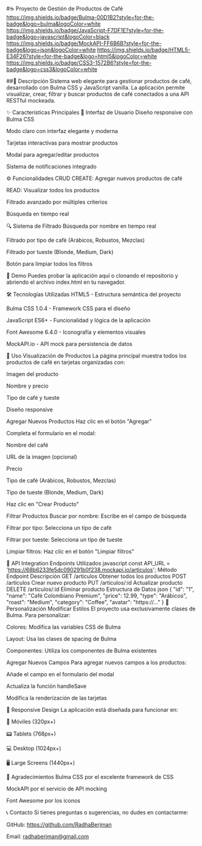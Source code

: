 #☕ Proyecto de Gestión de Productos de Café 
https://img.shields.io/badge/Bulma-00D1B2?style=for-the-badge&logo=bulma&logoColor=white https://img.shields.io/badge/JavaScript-F7DF1E?style=for-the-badge&logo=javascript&logoColor=black https://img.shields.io/badge/MockAPI-FF6B6B?style=for-the-badge&logo=json&logoColor=white https://img.shields.io/badge/HTML5-E34F26?style=for-the-badge&logo=html5&logoColor=white https://img.shields.io/badge/CSS3-1572B6?style=for-the-badge&logo=css3&logoColor=white

##📖 Descripción Sistema web elegante para gestionar productos de café, desarrollado con Bulma CSS y JavaScript vanilla. La aplicación permite visualizar, crear, filtrar y buscar productos de café conectados a una API RESTful mockeada.

✨ Características Principales 🎨 Interfaz de Usuario Diseño responsive con Bulma CSS

Modo claro con interfaz elegante y moderna

Tarjetas interactivas para mostrar productos

Modal para agregar/editar productos

Sistema de notificaciones integrado

⚙️ Funcionalidades CRUD CREATE: Agregar nuevos productos de café

READ: Visualizar todos los productos

Filtrado avanzado por múltiples criterios

Búsqueda en tiempo real

🔍 Sistema de Filtrado Búsqueda por nombre en tiempo real

Filtrado por tipo de café (Arábicos, Robustos, Mezclas)

Filtrado por tueste (Blonde, Medium, Dark)

Botón para limpiar todos los filtros

🚀 Demo Puedes probar la aplicación aquí o clonando el repositorio y abriendo el archivo index.html en tu navegador.

🛠️ Tecnologías Utilizadas HTML5 - Estructura semántica del proyecto

Bulma CSS 1.0.4 - Framework CSS para el diseño

JavaScript ES6+ - Funcionalidad y lógica de la aplicación

Font Awesome 6.4.0 - Iconografía y elementos visuales

MockAPI.io - API mock para persistencia de datos

🎯 Uso Visualización de Productos La página principal muestra todos los productos de café en tarjetas organizadas con:

Imagen del producto

Nombre y precio

Tipo de café y tueste

Diseño responsive

Agregar Nuevos Productos Haz clic en el botón "Agregar"

Completa el formulario en el modal:

Nombre del café

URL de la imagen (opcional)

Precio

Tipo de café (Arábicos, Robustos, Mezclas)

Tipo de tueste (Blonde, Medium, Dark)

Haz clic en "Crear Producto"

Filtrar Productos Buscar por nombre: Escribe en el campo de búsqueda

Filtrar por tipo: Selecciona un tipo de café

Filtrar por tueste: Selecciona un tipo de tueste

Limpiar filtros: Haz clic en el botón "Limpiar filtros"

🔌 API Integration Endpoints Utilizados javascript const API_URL = 'https://68b6233fe5dc090291b0f238.mockapi.io/articulos'; Método Endpoint Descripción GET /articulos Obtener todos los productos POST /articulos Crear nuevo producto PUT /articulos/:id Actualizar producto DELETE /articulos/:id Eliminar producto Estructura de Datos json { "id": "1", "name": "Café Colombiano Premium", "price": 12.99, "type": "Arábicos", "roast": "Medium", "category": "Coffee", "avatar": "https://..." } 🎨 Personalización Modificar Estilos El proyecto usa exclusivamente clases de Bulma. Para personalizar:

Colores: Modifica las variables CSS de Bulma

Layout: Usa las clases de spacing de Bulma

Componentes: Utiliza los componentes de Bulma existentes

Agregar Nuevos Campos Para agregar nuevos campos a los productos:

Añade el campo en el formulario del modal

Actualiza la función handleSave

Modifica la renderización de las tarjetas

📱 Responsive Design La aplicación está diseñada para funcionar en:

📱 Móviles (320px+)

📟 Tablets (768px+)

💻 Desktop (1024px+)

🖥️ Large Screens (1440px+)

🤝 Agradecimientos Bulma CSS por el excelente framework de CSS

MockAPI por el servicio de API mocking

Font Awesome por los iconos

📞 Contacto Si tienes preguntas o sugerencias, no dudes en contactarme:

GitHub: https://github.com/RadhaBerjman

Email: radhaberjman@gmail.com
